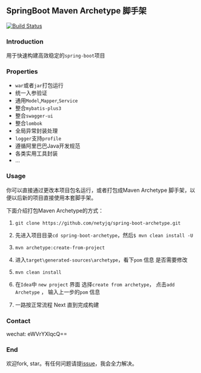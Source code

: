 ## SpringBoot Maven Archetype 脚手架
[![Build Status](https://travis-ci.org/netyjq/spring-boot-archetype.svg?branch=master)](https://travis-ci.org/netyjq/spring-boot-archetype)

### Introduction

用于快速构建高效稳定的`spring-boot`项目

### Properties
- `war`或者`jar`打包运行
- 统一入参验证
- 通用`Model`,`Mapper`,`Service`
- 整合`mybatis-plus3`
- 整合`swagger-ui`
- 整合`lombok`
- 全局异常封装处理
- `logger`支持`profile`
- 遵循阿里巴巴Java开发规范
- 各类实用工具封装
- ...


### Usage

你可以直接通过更改本项目包名运行，或者打包成Maven Archetype 脚手架，以便以后新的项目直接使用本套脚手架。

下面介绍打包Maven Archetype的方式：

1. `git clone https://github.com/netyjq/spring-boot-archetype.git`

2. 先进入项目目录`cd spring-boot-archetype`，然后`$ mvn clean install -U`

3. `mvn archetype:create-from-project`

4. 进入`target\generated-sources\archetype`，看下`pom` 信息 是否需要修改

5. `mvn clean install`

6. 在`Idea`中 `new project` 界面 选择`create from archetype`， 点击`add Archetype` ， 输入上一步的`pom` 信息

7. 一路按正常流程 Next 直到完成构建

### Contact

wechat: eWVrYXlqcQ==

### End
欢迎fork, star。有任何问题请提[issue](https://github.com/netyjq/spring-boot-archetype/issues)，我会全力解决。


